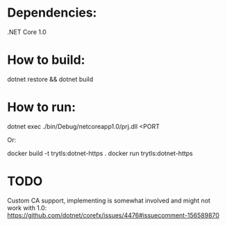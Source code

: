 
# Dependencies:

.NET Core 1.0

# How to build:
dotnet restore && dotnet build

# How to run:
dotnet exec ./bin/Debug/netcoreapp1.0/prj.dll <URL> <PORT

Or:

docker build -t trytls:dotnet-https .
docker run trytls:dotnet-https <URL> <PORT>

# TODO
Custom CA support, implementing is somewhat involved and might not work with 1.0:
https://github.com/dotnet/corefx/issues/4476#issuecomment-156589870
